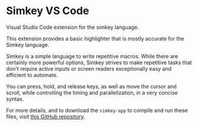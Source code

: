 # Simkey VS Code

Visual Studio Code extension for the simkey language.

This extension provides a basic highlighter that is mostly accurate for the Simkey language.

Simkey is a simple language to write repetitive macros. While there are certainly more powerful options, Simkey strives to make repetitive tasks that don't require active inputs or screen readers exceptionally easy and efficient to automate. 

You can press, hold, and release keys, as well as move the cursor and scroll, while controlling the timing and parallelization, in a very concise syntax.

For more details, and to download the `simkey-app` to compile and run these files, visit [this GitHub repository](https://github.com/border-l/simkey-app).